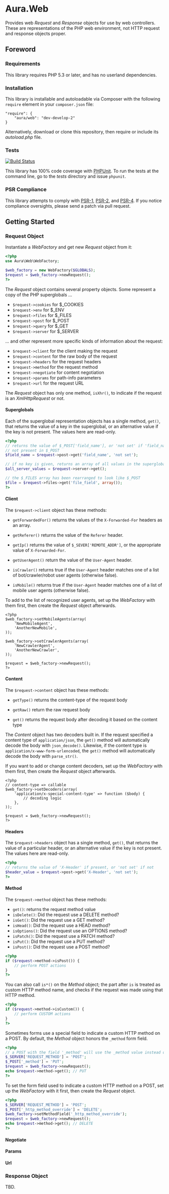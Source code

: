 # Aura.Web

Provides web _Request_ and _Response_ objects for use by web controllers.
These are representations of the PHP web environment, not HTTP request and
response objects proper.

## Foreword

### Requirements

This library requires PHP 5.3 or later, and has no userland dependencies.

### Installation

This library is installable and autoloadable via Composer with the following
`require` element in your `composer.json` file:

    "require": {
        "aura/web": "dev-develop-2"
    }
    
Alternatively, download or clone this repository, then require or include its
_autoload.php_ file.

### Tests

[![Build Status](https://travis-ci.org/auraphp/Aura.Web.png?branch=develop-2)](https://travis-ci.org/auraphp/Aura.Web)

This library has 100% code coverage with [PHPUnit][]. To run the tests at the
command line, go to the _tests_ directory and issue `phpunit`.

[phpunit]: http://phpunit.de/manual/

### PSR Compliance

This library attempts to comply with [PSR-1][], [PSR-2][], and [PSR-4][]. If
you notice compliance oversights, please send a patch via pull request.

[PSR-1]: https://github.com/php-fig/fig-standards/blob/master/accepted/PSR-1-basic-coding-standard.md
[PSR-2]: https://github.com/php-fig/fig-standards/blob/master/accepted/PSR-2-coding-style-guide.md
[PSR-4]: https://github.com/php-fig/fig-standards/blob/master/accepted/PSR-4-autoloader.md


## Getting Started

### Request Object

Instantiate a _WebFactory_ and get new _Request_ object from it:

```php
<?php
use Aura\Web\WebFactory;

$web_factory = new WebFactory($GLOBALS);
$request = $web_factory->newRequest();
?>
```

The _Request_ object contains several property objects. Some represent a copy
of the PHP superglobals ...

- `$request->cookies` for $_COOKIES
- `$request->env` for $_ENV
- `$request->files` for $_FILES
- `$request->post` for $_POST
- `$request->query` for $_GET
- `$request->server` for $_SERVER

... and other represent more specific kinds of information about the request:

- `$request->client` for the client making the request
- `$request->content` for the raw body of the request
- `$request->headers` for the request headers
- `$request->method` for the request method
- `$request->negotiate` for content negotiation
- `$request->params` for path-info parameters
- `$request->url` for the request URL

The _Request_ object has only one method, `isXhr()`, to indicate if the
request is an _XmlHttpRequest_ or not.

#### Superglobals

Each of the superglobal representation objects has a single method, `get()`,
that returns the value of a key in the superglobal, or an alternative value
if the key is not present.  The values here are read-only.

```php
<?php
// returns the value of $_POST['field_name'], or 'not set' if 'field_name' is
// not present in $_POST
$field_name = $request->post->get('field_name', 'not set');

// if no key is given, returns an array of all values in the superglobal
$all_server_values = $request->server->get();

// the $_FILES array has been rearranged to look like $_POST
$file = $request->files->get('file_field', array());
?>
```
#### Client

The `$request->client` object has these methods:

- `getForwardedFor()` returns the values of the `X-Forwarded-For` headers as
  an array.

- `getReferer()` returns the value of the `Referer` header.

- `getIp()` returns the value of `$_SEVER['REMOTE_ADDR']`, or the appropriate
  value of `X-Forwarded-For`.

- `getUserAgent()` return the value of the `User-Agent` header.

- `isCrawler()` returns true if the `User-Agent` header matches one of a list
  of bot/crawler/robot user agents (otherwise false).
  
- `isMobile()` returns true if the `User-Agent` header matches one of a list
  of mobile user agents (otherwise false).

To add to the list of recognized user agents, set up the _WebFactory_ with
them first, then create the _Request_ object afterwards.

```
<?php
$web_factory->setMobileAgents(array(
    'NewMobileAgent',
    'AnotherNewMobile',
));

$web_factory->setCrawlerAgents(array(
    'NewCrawlerAgent',
    'AnotherNewCrawler',
));

$request = $web_factory->newRequest();
?>
```

#### Content

The `$request->content` object has these methods:

- `getType()` returns the content-type of the request body

- `getRaw()` return the raw request body

- `get()` returns the request body after decoding it based on the content type

The _Content_ object has two decoders built in.
If the request specified a content type of `application/json`,
the `get()` method will automatically decode the body with `json_decode()`.
Likewise, if the content type is `application/x-www-form-urlencoded`, the
`get()` method will automatically decode the body with `parse_str()`.

If you want to add or change content decoders, set up the _WebFactory_ with
them first, then create the _Request_ object afterwards.

```
<?php
// content-type => callable
$web_factory->setDecoders(array(
    'application/x-special-content-type' => function ($body) {
        // decoding logic
    },
));

$request = $web_factory->newRequest();
?>
```

#### Headers

The `$request->headers` object has a single method, `get()`, that returns the
value of a particular header, or an alternative value if the key is not
present. The values here are read-only.

```php
<?php
// returns the value of 'X-Header' if present, or 'not set' if not
$header_value = $request->post->get('X-Header', 'not set');
?>
```

#### Method

The `$request->method` object has these methods:

- `get()`: returns the request method value
- `isDelete()`: Did the request use a DELETE method?
- `isGet()`: Did the request use a GET method?
- `isHead()`: Did the request use a HEAD method?
- `isOptions()`: Did the request use an OPTIONS method?
- `isPatch()`: Did the request use a PATCH method?
- `isPut()`: Did the request use a PUT method?
- `isPost()`: Did the request use a POST method?

```php
<?php
if ($request->method->isPost()) {
    // perform POST actions
}
?>
```

You can also call `is*()` on the _Method_ object; the part after `is` is
treated as custom HTTP method name, and checks if the request was made using
that HTTP method.

```php
<?php
if ($request->method->isCustom()) {
    // perform CUSTOM actions
}
?>
```

Sometimes forms use a special field to indicate a custom HTTP method on a
POST. By default, the _Method_ object honors the `_method` form field.

```php
<?php
// a POST with the field '_method' will use the _method value instead of POST
$_SERVER['REQUEST_METHOD'] = 'POST';
$_POST['_method'] = 'PUT';
$request = $web_factory->newRequest();
echo $request->method->get(); // PUT
?>
```

To set the form field used to indicate a custom HTTP method on a POST, set up
the _WebFactory_ with it first, then create the _Request_ object.

```php
<?php
$_SERVER['REQUEST_METHOD'] = 'POST';
$_POST['_http_method_override'] = 'DELETE';
$web_factory->setMethodField('_http_method_override');
$request = $web_factory->newRequest();
echo $request->method->get(); // DELETE
?>
```

#### Negotiate

#### Params

#### Url

### Response Object

TBD.
